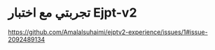 # تجربتي مع اختبار Ejpt-v2 
[
](https://github.com/Amalalsuhaimi/ejptv2-experience/issues/1#issue-2092489134)https://github.com/Amalalsuhaimi/ejptv2-experience/issues/1#issue-2092489134
